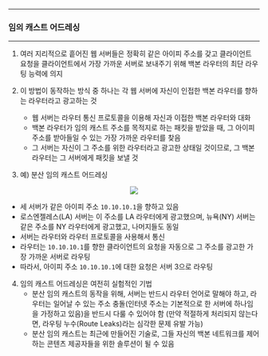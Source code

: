 -----
### 임의 캐스트 어드레싱
-----
1. 여러 지리적으로 흩어진 웹 서버들은 정확히 같은 아이피 주소를 갖고 클라이언트 요청을 클라이언트에서 가장 가까운 서버로 보내주기 위해 백본 라우터의 최단 라우팅 능력에 의지
2. 이 방법이 동작하는 방식 중 하나는 각 웹 서버에 자신이 인접한 백본 라우터를 향하는 라우터라고 광고하는 것
   - 웹 서버는 라우터 통신 프로토콜을 이용해 자신과 이접한 백본 라우터와 대화
   - 백본 라우터가 임의 캐스트 주소를 목적지로 하는 패킷을 받았을 때, 그 아이피 주소를 받아들일 수 있는 가장 가까운 라우터를 찾음
   - 그 서버는 자신이 그 주소를 위한 라우터라고 광고한 상태일 것이므로, 그 백본 라우터는 그 서버에게  패킷을 보낼 것

3. 예) 분산 임의 캐스트 어드레싱
<div align="center">
<img src="https://github.com/user-attachments/assets/cb2239fe-10bf-4866-ba4a-04984a9ea833">
</div>

   - 세 서버가 같은 아이피 주소 ```10.10.10.1```을 향하고 있음
   - 로스엔젤레스(LA) 서버는 이 주소를 LA 라우터에게 광고했으며, 뉴욕(NY) 서버는 같은 주소를 NY 라우터에게 광고했고, 나머지들도 동일
   - 서버는 라우터와 라우터 프로토콜을 사용해서 통신
   - 라우터는 ```10.10.10.1```를 향한 클라이언트의 요청을 자동으로 그 주소를 광고한 가장 가까운 서버로 라우팅
   - 따라서, 아이피 주소 ```10.10.10.1```에 대한 요청은 서버 3으로 라우팅

4. 임의 캐스트 어드레싱은 여전히 실험적인 기법
   - 분산 임의 캐스트의 동작을 위해, 서버는 반드시 라우터 언어로 말해야 하고, 라우터는 일어날 수 있는 주소 충돌(인터넷 주소는 기본적으로 한 서버에 하나임을 가정하고 있음)을 반드시 다룰 수 있어야 함 (만약 적절하게 처리되지 않는다면, 라우팅 누수(Route Leaks)라는 심각한 문제 유발 가능)
   - 분산 임의 캐스트는 최근에 만들어진 기술로, 그들 자신의 백본 네트워크를 제어하는 콘텐츠 제공자들을 위한 솔루션이 될 수 있음

  
